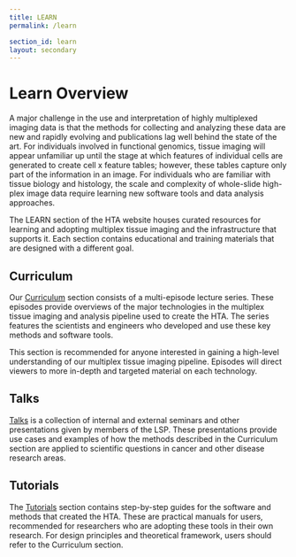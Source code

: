 ```yaml
---
title: LEARN
permalink: /learn

section_id: learn
layout: secondary
---
```

# Learn Overview

A major challenge in the use and interpretation of highly multiplexed imaging data is that the methods for collecting and analyzing these data are new and rapidly evolving and publications lag well behind the state of the art. For individuals involved in functional genomics, tissue imaging will appear unfamiliar up until the stage at which features of individual cells are generated to create cell x feature tables; however, these tables capture only part of the information in an image. For individuals who are familiar with tissue biology and histology, the scale and complexity of whole-slide high-plex image data require learning new software tools and data analysis approaches.

The LEARN section of the HTA website houses curated resources for learning and adopting multiplex tissue imaging and the infrastructure that supports it. Each section contains educational and training materials that are designed with a different goal.

## Curriculum

Our [Curriculum](/curriculum) section consists of a multi-episode lecture series. These episodes provide overviews of the major technologies in the multiplex tissue imaging and analysis pipeline used to create the HTA. The series features the scientists and engineers who developed and use these key methods and software tools.  

This section is recommended for anyone interested in gaining a high-level understanding of our multiplex tissue imaging pipeline. Episodes will direct viewers to more in-depth and targeted material on each technology.

## Talks

[Talks](/talks) is a collection of internal and external seminars and other presentations given by members of the LSP. These presentations provide use cases and examples of how the methods described in the Curriculum section are applied to scientific questions in cancer and other disease research areas.  

## Tutorials

The [Tutorials](/tutorials) section contains step-by-step guides for the software and methods that created the HTA. These are practical manuals for users, recommended for researchers who are adopting these tools in their own research. For design principles and theoretical framework, users should refer to the Curriculum section.

